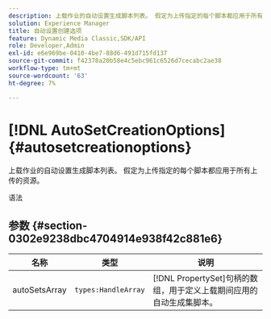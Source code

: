 ```yaml
---
description: 上载作业的自动设置生成脚本列表。 假定为上传指定的每个脚本都应用于所有上传的资源。
solution: Experience Manager
title: 自动设置创建选项
feature: Dynamic Media Classic,SDK/API
role: Developer,Admin
exl-id: e6e969be-0410-4be7-88d6-491d715fd137
source-git-commit: f42378a20b58e4c5ebc961c6526d7cecabc2ae38
workflow-type: tm+mt
source-wordcount: '63'
ht-degree: 7%

---
```


# [!DNL AutoSetCreationOptions]{#autosetcreationoptions}

上载作业的自动设置生成脚本列表。 假定为上传指定的每个脚本都应用于所有上传的资源。

语法

## 参数 {#section-0302e9238dbc4704914e938f42c881e6}

| 名称 | 类型 | 说明 |
|---|---|---|
| autoSetsArray | `types:HandleArray` | [!DNL PropertySet]句柄的数组，用于定义上载期间应用的自动生成集脚本。 |
